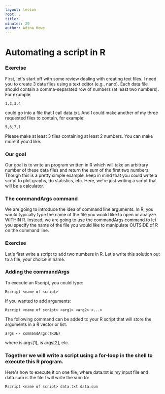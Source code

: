 ```yaml
---
layout: lesson
root: .
title: 
minutes: 20
author: Adina Howe
---
```


# Automating a script in R

### Exercise

First, let's start off with some review dealing with creating text files.  I need you to create 3 data files using a text editor (e.g., nano).  Each data file should contain a comma-separated row of numbers (at least two numbers).  For example: 

    1,2,3,4

could go into a file that I call data.txt.  And I could make another of my three requested files to contain, for example:

    5,6,7,1

Please make at least 3 files containing at least 2 numbers.  You can make more if you'd like.  

### Our goal

Our goal is to write an program written in R which will take an arbitrary number of these data files and return the sum of the first two numbers.  Though this is a pretty simple example, keep in mind that you could write a script to plot graphs, do statistics, etc.  Here, we're just writing a script that will be a calculator.

### The commandArgs command

We are going to introduce the idea of command line arguments.  In R, you would typically type the name of the file you would like to open or analyze WITHIN R.  Instead, we are going to use the commandArgs command to let you specify the name of the file you would like to manipulate OUTSIDE of R on the command line.

### Exercise

Let's first write a script to add two numbers in R.  Let's write this solution out to a file, your choice in name.

### Adding the commandArgs

To execute an Rscript, you could type:

    Rscript <name of script>

If you wanted to add arguments:

    Rscript <name of script> <arg1> <arg2> <...>

The following command can be added to your R script that will store the arguments in a R vector or list.

    args <- commandArgs(TRUE)

where <arg1> is args[1], <arg2> is args[2], etc.

### Together we will write a script using a for-loop in the shell to execute this R program.

Here's how to execute it on one file, where data.txt is my input file and data.sum is the file I will write the sum to:

    Rscript <name of script> data.txt data.sum


